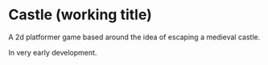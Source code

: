 # Castle (working title)

A 2d platformer game based around the idea of escaping a medieval castle.

In very early development.
